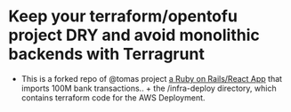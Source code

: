 # Keep your terraform/opentofu project DRY and avoid monolithic backends with Terragrunt  

- This is a forked repo of @tomas project [a Ruby on Rails/React App](https://github.com/ttibensky/rails-bank-trx-reporting) that imports 100M bank transactions.. + the /infra-deploy directory, which contains terraform code for the AWS Deployment.



